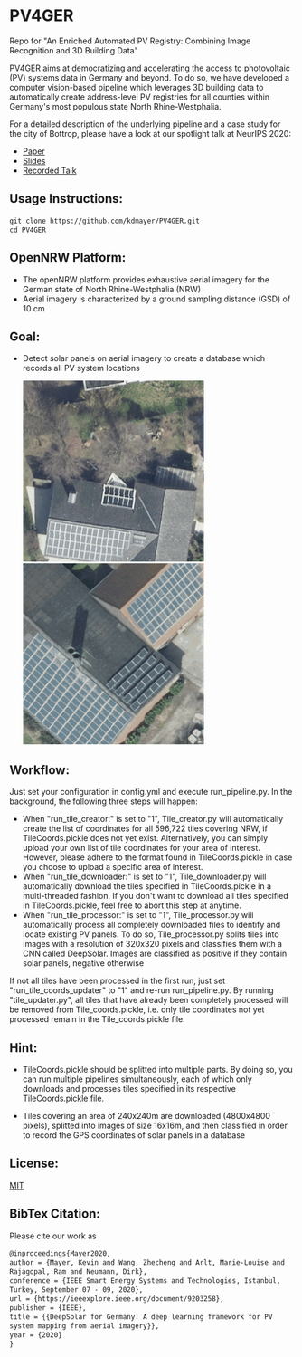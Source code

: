 # PV4GER

Repo for "An Enriched Automated PV Registry: Combining Image Recognition and 3D Building Data"

PV4GER aims at democratizing and accelerating the access to photovoltaic (PV) systems data in Germany and beyond. To do so, we have developed a computer vision-based pipeline which leverages 3D building data to automatically create address-level PV registries for all counties within Germany's most populous state North Rhine-Westphalia.

For a detailed description of the underlying pipeline and a case study for the city of Bottrop, please have a look at our spotlight talk at NeurIPS 2020:

- [Paper](https://www.climatechange.ai/papers/neurips2020/46/paper.pdf)
- [Slides](https://www.climatechange.ai/papers/neurips2020/46/slides.pdf)
- [Recorded Talk](https://slideslive.com/38942134/an-enriched-automated-pv-registry-combining-image-recognition-and-3d-building-data)

## Usage Instructions:

    git clone https://github.com/kdmayer/PV4GER.git
    cd PV4GER


## OpenNRW Platform:

- The openNRW platform provides exhaustive aerial imagery for the German state of North Rhine-Westphalia (NRW)
- Aerial imagery is characterized by a ground sampling distance (GSD) of 10 cm

## Goal:

- Detect solar panels on aerial imagery to create a database which records all PV system locations

    ![PV_system](https://github.com/kdmayer/PV_Pipeline/blob/master/PV%20system%201.png)
    ![PV_system](https://github.com/kdmayer/PV_Pipeline/blob/master/PV%20system%203.png)

## Workflow:

Just set your configuration in config.yml and execute run_pipeline.py. In the background, the following three steps will happen:

* When "run_tile_creator:" is set to "1", Tile_creator.py will automatically create the list of coordinates for all 596,722 tiles covering NRW, if TileCoords.pickle does not yet exist. Alternatively, you can simply upload your own list of tile coordinates for your area of interest. However, please adhere to the format found in TileCoords.pickle in case you choose to upload a specific area of interest.
* When "run_tile_downloader:" is set to "1", Tile_downloader.py will automatically download the tiles specified in TileCoords.pickle in a multi-threaded fashion. If you don't want to download all tiles specified in TileCoords.pickle, feel free to abort this step at anytime.
* When "run_tile_processor:" is set to "1", Tile_processor.py will automatically process all completely downloaded files to identify and locate existing PV panels. To do so, Tile_processor.py splits tiles into images with a resolution of 320x320 pixels and classifies them with a CNN called DeepSolar. Images are classified as positive if they contain solar panels, negative otherwise

If not all tiles have been processed in the first run, just set "run_tile_coords_updater" to "1" and re-run run_pipeline.py. By running "tile_updater.py", all tiles that have already been completely processed will be removed from Tile_coords.pickle, i.e. only tile coordinates not yet processed remain in the Tile_coords.pickle file.

## Hint:

- TileCoords.pickle should be splitted into multiple parts. By doing so, you can run multiple pipelines simultaneously, each of which only downloads and processes tiles specified in its respective TileCoords.pickle file.

- Tiles covering an area of 240x240m are downloaded (4800x4800 pixels), splitted into images of size 16x16m, and then classified in order to record the GPS coordinates of solar panels in a database

## License:

[MIT](https://github.com/kdmayer/PV_Pipeline/blob/master/LICENSE)

## BibTex Citation:

Please cite our work as


    @inproceedings{Mayer2020,
    author = {Mayer, Kevin and Wang, Zhecheng and Arlt, Marie-Louise and Rajagopal, Ram and Neumann, Dirk},
    conference = {IEEE Smart Energy Systems and Technologies, Istanbul, Turkey, September 07 - 09, 2020},
    url = {https://ieeexplore.ieee.org/document/9203258},
    publisher = {IEEE},
    title = {{DeepSolar for Germany: A deep learning framework for PV system mapping from aerial imagery}},
    year = {2020}
    }

